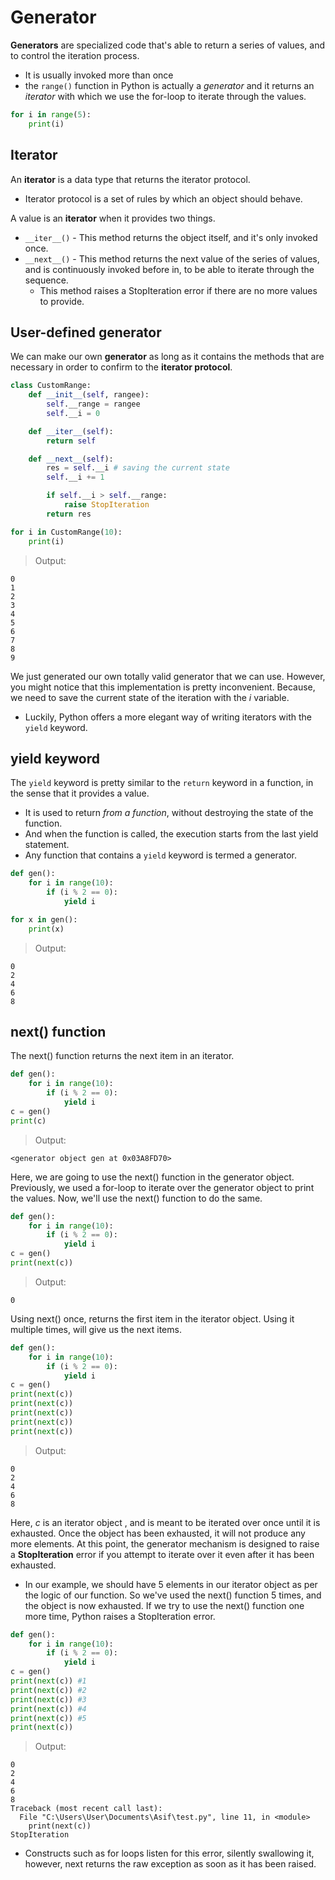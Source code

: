 # Generator
**Generators** are specialized code that's able to return a series of values, and to control the iteration process.

* It is usually invoked more than once
* the `range()` function in Python is actually a _generator_ and it returns an _iterator_ with which we use the for-loop to iterate through the values.
```python
for i in range(5):
    print(i)
```
## Iterator
An **iterator** is a data type that returns the iterator protocol.
* Iterator protocol is a set of rules by which an object should behave.
 
A value is an **iterator** when it provides two things.
* `__iter__()` - This method returns the object itself, and it's only invoked once.
* `__next__()` - This method returns the next value of the series of values, and is continuously invoked before in, to be able to iterate through the sequence.
    * This method raises a StopIteration error if there are no more values to provide.

## User-defined generator
We can make our own **generator** as long as it contains the methods that are necessary in order to confirm to the **iterator protocol**.
```python
class CustomRange:
    def __init__(self, rangee):
        self.__range = rangee
        self.__i = 0

    def __iter__(self):
        return self

    def __next__(self):
        res = self.__i # saving the current state
        self.__i += 1

        if self.__i > self.__range:
            raise StopIteration
        return res

for i in CustomRange(10):
    print(i)
```
> Output:
```
0
1
2
3
4
5
6
7
8
9
```
We just generated our own totally valid generator that we can use. However, you might notice that this implementation is pretty inconvenient. Because, we need to save the current state of the iteration with the _i_ variable.
* Luckily, Python offers a more elegant way of writing iterators with the `yield` keyword.

## yield keyword

The `yield` keyword is pretty similar to the `return` keyword in a function, in the sense that it provides a value.
* It is used to return *from a function*, without destroying the state of the function.
* And when the function is called, the execution starts from the last yield statement.
* Any function that contains a `yield` keyword is termed a generator.
```python
def gen():
    for i in range(10):
        if (i % 2 == 0):
            yield i

for x in gen():
    print(x)
```
> Output:
```
0
2
4
6
8
```
## next() function
The next() function returns the next item in an iterator.
```python
def gen():
    for i in range(10):
        if (i % 2 == 0):
            yield i
c = gen()
print(c)
```
> Output:
```
<generator object gen at 0x03A8FD70>
```
Here, we are going to use the next() function in the generator object. Previously, we used a for-loop to iterate over the generator object to print the values. Now, we'll use the next() function to do the same.
```python
def gen():
    for i in range(10):
        if (i % 2 == 0):
            yield i
c = gen()
print(next(c))
```
> Output:
```
0
```
Using next() once, returns the first item in the iterator object. Using it multiple times, will give us the next items.
```python
def gen():
    for i in range(10):
        if (i % 2 == 0):
            yield i
c = gen()
print(next(c))
print(next(c))
print(next(c))
print(next(c))
print(next(c))
``` 
> Output:
```
0
2
4
6
8
```
Here, _c_ is an iterator object , and is meant to be iterated over once until it is exhausted. Once the object has been exhausted, it will not produce any more elements.  At this point, the generator mechanism is designed to raise a **StopIteration** error if you attempt to iterate over it even after it has been exhausted. 
* In our example, we should have 5 elements in our iterator object as per the logic of our function. So we've used the next() function 5 times, and the object is now exhausted. If we try to use the next() function one more time, Python raises a StopIteration error.
```python
def gen():
    for i in range(10):
        if (i % 2 == 0):
            yield i
c = gen()
print(next(c)) #1
print(next(c)) #2
print(next(c)) #3
print(next(c)) #4
print(next(c)) #5
print(next(c))
```
> Output:
```
0
2
4
6
8
Traceback (most recent call last):
  File "C:\Users\User\Documents\Asif\test.py", line 11, in <module>
    print(next(c))
StopIteration
```
* Constructs such as for loops listen for this error, silently swallowing it, however, next returns the raw exception as soon as it has been raised.
